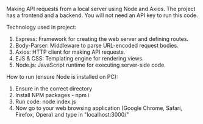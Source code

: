 Making API requests from a local server using Node and Axios. The project has a frontend and a backend. You will not need an API key to run this code.

Technology used in project:

1. Express: Framework for creating the web server and defining routes.
2. Body-Parser: Middleware to parse URL-encoded request bodies.
3. Axios: HTTP client for making API requests.
4. EJS & CSS: Templating engine for rendering views.
5. Node.js: JavaScript runtime for executing server-side code.

How to run (ensure Node is installed on PC):

1. Ensure in the correct directory
2. Install NPM packages - npm i
3. Run code: node index.js
4. Now go to your web browsing application (Google Chrome, Safari, Firefox, Opera) and type in "localhost:3000/"
